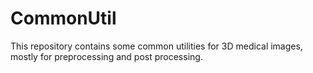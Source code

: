 # CommonUtil
This repository contains some common utilities for 3D medical images, mostly for preprocessing and post processing. 
